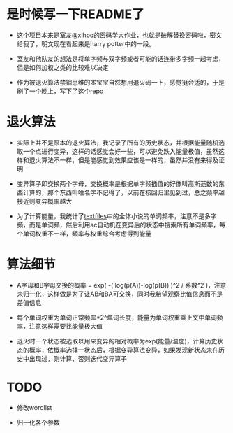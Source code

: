# 是时候写一下README了

- 这个项目本来是室友@xihoo的密码学大作业，也就是破解替换密码啦，密文给我了，明文现在看起来是harry potter中的一段。

- 室友和他队友的想法是将单字频与双字频或者可能的话连带多字频一起考虑，但是如何加权之类的比较难以决定

- 作为被退火算法禁锢思维的本宝宝自然想用退火码一下，感觉挺合适的，于是刷了一个晚上，写下了这个repo

# 退火算法

- 实际上并不是原本的退火算法，我记录了所有的历史状态，并根据能量随机选取一个点进行变异，这样的话感觉会好一些，可以避免跌入能量极值，虽然这样和退火算法不一样，但是能感觉到效果应该是一样的，虽然并没有来得及证明

- 变异算子即交换两个字母，交换概率是根据单字频插值的好像叫高斯范数的东西计算的，那个东西叫啥名字不记得了，以前在核回归里见到过，总之频率越接近则变异概率越大

- 为了计算能量，我统计了[textfiles](http://www.textfiles.com/stories/)中的全体小说的单词频率，注意不是多字频，而是单词频，然后利用ac自动机在变异后的状态中搜索所有单词频率，每个单词权重不一样，频率与权重综合考虑得到能量

# 算法细节

- A字母和B字母交换的概率 = exp(   -( log(p(A))-log(p(B)) )^2 / 系数^2   )，注意未归一化，这样做是为了让AB和BA可交换，同时我希望观察比值信息而不是差值信息

- 每个单词权重为单词正常频率*2^单词长度，能量为单词权重乘上文中单词频率，注意这样需要找能量极大值

- 退火时一个状态被选取以用来变异的相对概率为exp(能量/温度)，计算历史状态的概率，依概率选择一状态后，根据变异算法变异，如果发现新状态未在历史中出现过，则计算，否则迭代变异算子

# TODO

- 修改wordlist

- 归一化各个参数
